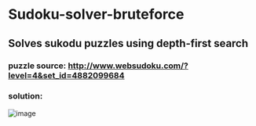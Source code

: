 # Sudoku-solver-bruteforce
## Solves sukodu puzzles using depth-first search

### puzzle source: http://www.websudoku.com/?level=4&set_id=4882099684

### solution:<br>
![image](https://user-images.githubusercontent.com/73568701/126741899-fad1c4d0-086f-4e14-8443-a811d1ceb8c2.png)
